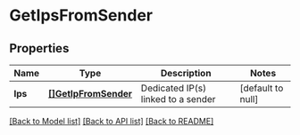 # GetIpsFromSender

## Properties
Name | Type | Description | Notes
------------ | ------------- | ------------- | -------------
**Ips** | [**[]GetIpFromSender**](getIpFromSender.md) | Dedicated IP(s) linked to a sender | [default to null]

[[Back to Model list]](../README.md#documentation-for-models) [[Back to API list]](../README.md#documentation-for-api-endpoints) [[Back to README]](../README.md)

